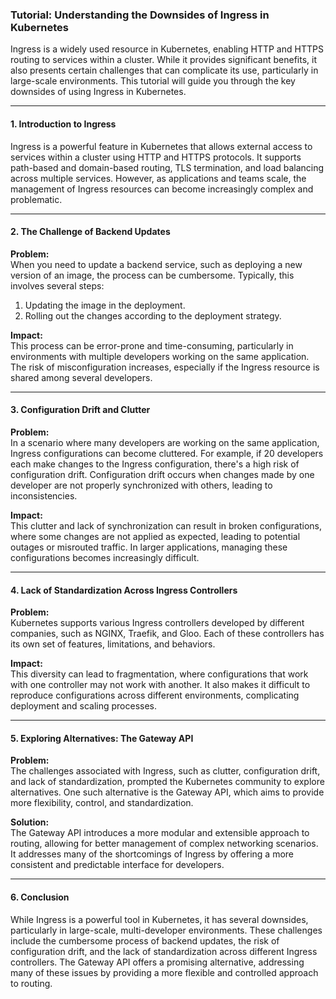 ### Tutorial: Understanding the Downsides of Ingress in Kubernetes

Ingress is a widely used resource in Kubernetes, enabling HTTP and HTTPS routing to services within a cluster. While it provides significant benefits, it also presents certain challenges that can complicate its use, particularly in large-scale environments. This tutorial will guide you through the key downsides of using Ingress in Kubernetes.

---

#### 1. Introduction to Ingress
Ingress is a powerful feature in Kubernetes that allows external access to services within a cluster using HTTP and HTTPS protocols. It supports path-based and domain-based routing, TLS termination, and load balancing across multiple services. However, as applications and teams scale, the management of Ingress resources can become increasingly complex and problematic.

---

#### 2. The Challenge of Backend Updates

**Problem:**  
When you need to update a backend service, such as deploying a new version of an image, the process can be cumbersome. Typically, this involves several steps:
1. Updating the image in the deployment.
2. Rolling out the changes according to the deployment strategy.

**Impact:**  
This process can be error-prone and time-consuming, particularly in environments with multiple developers working on the same application. The risk of misconfiguration increases, especially if the Ingress resource is shared among several developers.

---

#### 3. Configuration Drift and Clutter

**Problem:**  
In a scenario where many developers are working on the same application, Ingress configurations can become cluttered. For example, if 20 developers each make changes to the Ingress configuration, there's a high risk of configuration drift. Configuration drift occurs when changes made by one developer are not properly synchronized with others, leading to inconsistencies.

**Impact:**  
This clutter and lack of synchronization can result in broken configurations, where some changes are not applied as expected, leading to potential outages or misrouted traffic. In larger applications, managing these configurations becomes increasingly difficult.

---

#### 4. Lack of Standardization Across Ingress Controllers

**Problem:**  
Kubernetes supports various Ingress controllers developed by different companies, such as NGINX, Traefik, and Gloo. Each of these controllers has its own set of features, limitations, and behaviors.

**Impact:**  
This diversity can lead to fragmentation, where configurations that work with one controller may not work with another. It also makes it difficult to reproduce configurations across different environments, complicating deployment and scaling processes.

---

#### 5. Exploring Alternatives: The Gateway API

**Problem:**  
The challenges associated with Ingress, such as clutter, configuration drift, and lack of standardization, prompted the Kubernetes community to explore alternatives. One such alternative is the Gateway API, which aims to provide more flexibility, control, and standardization.

**Solution:**  
The Gateway API introduces a more modular and extensible approach to routing, allowing for better management of complex networking scenarios. It addresses many of the shortcomings of Ingress by offering a more consistent and predictable interface for developers.

---

#### 6. Conclusion

While Ingress is a powerful tool in Kubernetes, it has several downsides, particularly in large-scale, multi-developer environments. These challenges include the cumbersome process of backend updates, the risk of configuration drift, and the lack of standardization across different Ingress controllers. The Gateway API offers a promising alternative, addressing many of these issues by providing a more flexible and controlled approach to routing.


